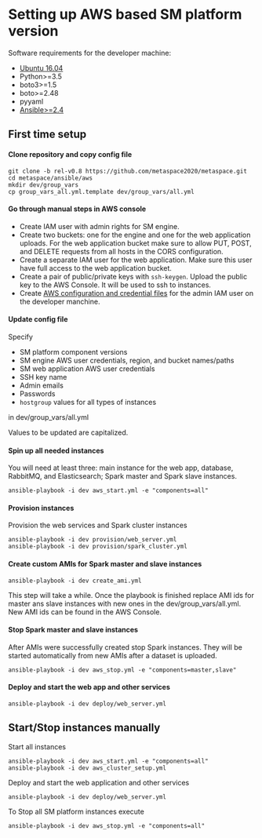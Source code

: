 # Setting up AWS based SM platform version

Software requirements for the developer machine:
* [Ubuntu 16.04](http://releases.ubuntu.com/16.04/)
* Python>=3.5
* boto3>=1.5
* boto>=2.48
* pyyaml
* [Ansible>=2.4](http://docs.ansible.com/ansible/intro_installation.html#latest-releases-via-pip)


## First time setup

#### Clone repository and copy config file

```
git clone -b rel-v0.8 https://github.com/metaspace2020/metaspace.git
cd metaspace/ansible/aws
mkdir dev/group_vars
cp group_vars_all.yml.template dev/group_vars/all.yml
```

#### Go through manual steps in AWS console

* Create IAM user with admin rights for SM engine.
* Create two buckets: one for the engine and one for the web application uploads.
For the web application bucket make sure to allow PUT, POST, and DELETE requests from all hosts in the CORS configuration.
* Create a separate IAM user for the web application. Make sure this user have full access to the web application bucket.
* Create a pair of public/private keys with `ssh-keygen`. Upload the public key to the AWS Console.
It will be used to ssh to instances.
* Create [AWS configuration and credential files](https://docs.aws.amazon.com/cli/latest/userguide/cli-config-files.html)
for the admin IAM user on the developer manchine.

#### Update config file

Specify

* SM platform component versions
* SM engine AWS user credentials, region, and bucket names/paths
* SM web application AWS user credentials
* SSH key name
* Admin emails
* Passwords
* `hostgroup` values for all types of instances

in dev/group_vars/all.yml

Values to be updated are capitalized.

#### Spin up all needed instances

You will need at least three: main instance for the web app, database, RabbitMQ, and Elasticsearch;
Spark master and Spark slave instances.

`ansible-playbook -i dev aws_start.yml -e "components=all"`

#### Provision instances

Provision the web services and Spark cluster instances

```
ansible-playbook -i dev provision/web_server.yml
ansible-playbook -i dev provision/spark_cluster.yml
```

#### Create custom AMIs for Spark master and slave instances

`ansible-playbook -i dev create_ami.yml`

This step will take a while.
Once the playbook is finished replace AMI ids for master ans slave instances with new ones in the dev/group_vars/all.yml.
New AMI ids can be found in the AWS Console.

#### Stop Spark master and slave instances

After AMIs were successfully created stop Spark instances.
They will be started automatically from new AMIs after a dataset is uploaded.

`ansible-playbook -i dev aws_stop.yml -e "components=master,slave"`

#### Deploy and start the web app and other services

`ansible-playbook -i dev deploy/web_server.yml`

## Start/Stop instances manually

Start all instances

```
ansible-playbook -i dev aws_start.yml -e "components=all"
ansible-playbook -i dev aws_cluster_setup.yml
```

Deploy and start the web application and other services

`ansible-playbook -i dev deploy/web_server.yml`

To Stop all SM platform instances execute

`ansible-playbook -i dev aws_stop.yml -e "components=all"`
